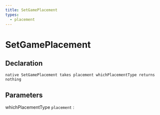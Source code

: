 ```yaml
---
title: SetGamePlacement
types:
  - placement
---
```


# SetGamePlacement

## Declaration

```jass
native SetGamePlacement takes placement whichPlacementType returns nothing
```

## Parameters
whichPlacementType `placement`
: 
